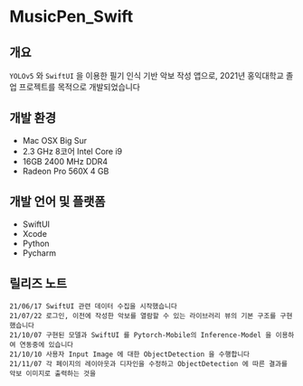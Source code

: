 # MusicPen_Swift

## 개요
`YOLOv5` 와 `SwiftUI` 을 이용한 필기 인식 기반 악보 작성 앱으로, 2021년 홍익대학교 졸업 프로젝트를 목적으로 개발되었습니다

## 개발 환경
- Mac OSX Big Sur
- 2.3 GHz 8코어 Intel Core i9
- 16GB 2400 MHz DDR4
- Radeon Pro 560X 4 GB

## 개발 언어 및 플랫폼
- SwiftUI
- Xcode
- Python
- Pycharm

## 릴리즈 노트
```
21/06/17 SwiftUI 관련 데이터 수집을 시작했습니다
21/07/22 로그인, 이전에 작성한 악보를 열람할 수 있는 라이브러리 뷰의 기본 구조를 구현했습니다
21/10/07 구현된 모델과 SwiftUI 를 Pytorch-Mobile의 Inference-Model 을 이용하여 연동중에 있습니다
21/10/10 사용자 Input Image 에 대한 ObjectDetection 을 수행합니다
21/11/07 각 페이지의 레이아웃과 디자인을 수정하고 ObjectDetection 에 따른 결과를 악보 이미지로 출력하는 것을 
```
